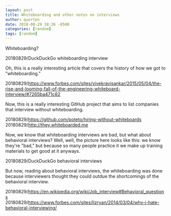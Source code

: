 ```yaml
---
layout: post
title: Whiteboarding and other notes on interviews
author: quorten
date: 2018-08-29 18:26 -0500
categories: [random]
tags: [random]
---
```


Whiteboarding?

20180829/DuckDuckGo whiteboarding interview

Oh, this is a really interesting article that covers the history
of how we got to "whiteboarding."

20180829/https://www.forbes.com/sites/vivekravisankar/2015/05/04/the-rise-and-looming-fall-of-the-engineering-whiteboard-interview/#7265ba471c82

Now, this is a really interesting GitHub project that aims to list
companies that interview without whiteboarding.

20180829/https://github.com/poteto/hiring-without-whiteboards  
20180829/http://they.whiteboarded.me

Now, we know that whiteboarding interviews are bad, but what about
behavioral interviews?  Well, well, the picture here looks like this:
we know they're "bad," but because so many people practice it we make
up training materials to get good at it anyways.

20180829/DuckDuckGo behavioral interviews

But now, reading about behavioral interviews, the whiteboarding was
done because interviewers thought they could outdue the shortcomings
of the behavioral interview.

20180829/https://en.wikipedia.org/wiki/Job_interview#Behavioral_questions  
20180829/https://www.forbes.com/sites/lizryan/2014/03/04/why-i-hate-behavioral-interviewing/
